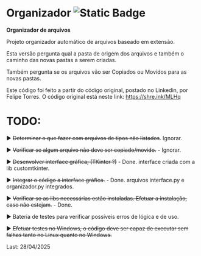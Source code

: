 # Organizador     ![Static Badge](https://img.shields.io/badge/Git-Python-green)

 **Organizador de arquivos**
 
 Projeto organizador automático de arquivos baseado em extensão.

 Esta versão pergunta qual a pasta de origem dos arquivos e também o caminho das novas pastas a serem criadas.

 Também pergunta se os arquivos vão ser Copiados ou Movidos para as novas pastas.

 Este código foi feito a partir do código original, postado no Linkedin, por Felipe Torres. O código original está neste link: https://shre.ink/MLHq

 
# TODO:
 
  ▶️ ~~Determinar o que fazer com arquivos de tipos não listados~~. Ignorar.

  ▶️ ~~Verificar se algum arquivo não deve ser copiado/movido.~~ - Ignorar.

  ▶️ ~~Desenvolver interface gráfica; (TKinter ?)~~ - Done. interface criada com a lib customtkinter.

  ▶️ ~~Integrar o código a interface gráfica.~~ - Done. arquivos interface.py e organizador.py integrados.

  ▶️ ~~Verificar se as libs necessárias estão instaladas. Efetuar a instalação, caso não estejam.~~ - Done.
  
  ▶️ Bateria de testes para verificar possíveis erros de lógica e de uso.

  ▶️ ~~Efetuar testes no Windows, o código deve ser capaz de executar sem falhas tanto no Linux quanto no Windows.~~


  Last: 28/04/2025
